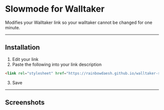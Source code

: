 # Slowmode for Walltaker
Modifies your Walltaker link so your walltaker cannot be changed for one minute.

---
## Installation
1. Edit your link
2. Paste the following into your link description
```html
<link rel="stylesheet" href="https://rainbowdaesh.github.io/walltaker-slowmode/wtslo.css">
```
3. Save

---
## Screenshots

